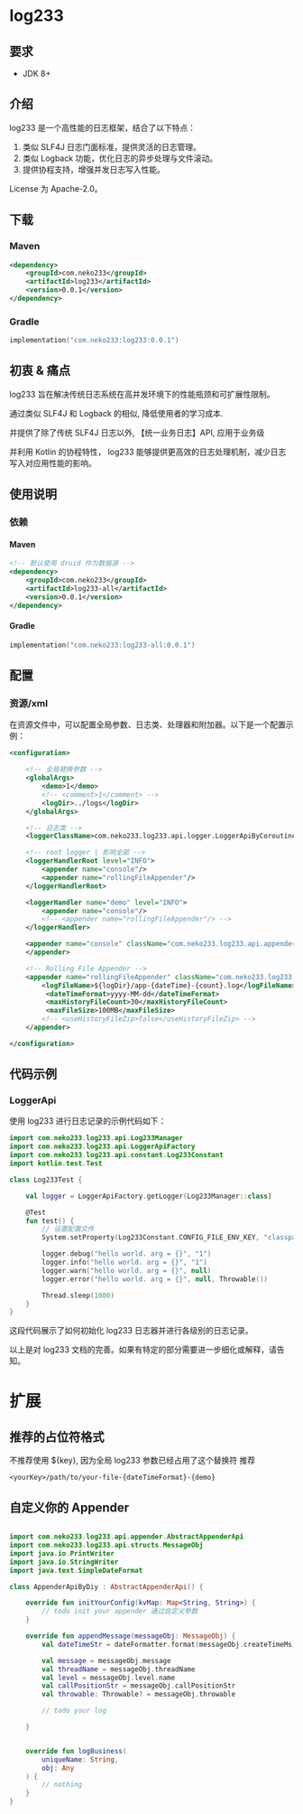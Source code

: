 # log233

## 要求

- JDK 8+

## 介绍

log233 是一个高性能的日志框架，结合了以下特点：

1. 类似 SLF4J 日志门面标准，提供灵活的日志管理。
2. 类似 Logback 功能，优化日志的异步处理与文件滚动。
3. 提供协程支持，增强并发日志写入性能。

License 为 Apache-2.0。

## 下载

### Maven

```xml
<dependency>
    <groupId>com.neko233</groupId>
    <artifactId>log233</artifactId>
    <version>0.0.1</version>
</dependency>
```

### Gradle

```kotlin
implementation("com.neko233:log233:0.0.1")
```

## 初衷 & 痛点

log233 旨在解决传统日志系统在高并发环境下的性能瓶颈和可扩展性限制。

通过类似 SLF4J 和 Logback 的相似, 降低使用者的学习成本.

并提供了除了传统 SLF4J 日志以外, 【统一业务日志】API, 应用于业务级

并利用 Kotlin 的协程特性， log233 能够提供更高效的日志处理机制，减少日志写入对应用性能的影响。

## 使用说明

### 依赖

#### Maven

```xml
<!-- 默认使用 druid 作为数据源 -->
<dependency>
    <groupId>com.neko233</groupId>
    <artifactId>log233-all</artifactId>
    <version>0.0.1</version>
</dependency>
```

#### Gradle

```kotlin
implementation("com.neko233:log233-all:0.0.1")
```

## 配置

### 资源/xml

在资源文件中，可以配置全局参数、日志类、处理器和附加器。以下是一个配置示例：

```xml
<configuration>

    <!-- 全局替换参数 -->
    <globalArgs>
        <demo>1</demo>
        <!-- <comment>1</comment> -->
        <logDir>../logs</logDir>
    </globalArgs>

    <!-- 日志类 -->
    <loggerClassName>com.neko233.log233.api.logger.LoggerApiByCoroutine</loggerClassName>

    <!-- root logger | 影响全部 -->
    <loggerHandlerRoot level="INFO">
        <appender name="console"/>
        <appender name="rollingFileAppender"/>
    </loggerHandlerRoot>

    <loggerHandler name="demo" level="INFO">
        <appender name="console"/>
        <!-- <appender name="rollingFileAppender"/> -->
    </loggerHandler>

    <appender name="console" className="com.neko233.log233.api.appender.imp.AppenderApiByConsole">
    </appender>

    <!-- Rolling File Appender -->
    <appender name="rollingFileAppender" className="com.neko233.log233.appender.impl.file.AppenderApiByRollingFile">
        <logFileName>${logDir}/app-{dateTime}-{count}.log</logFileName>
         <dateTimeFormat>yyyy-MM-dd</dateTimeFormat> 
         <maxHistoryFileCount>30</maxHistoryFileCount> 
         <maxFileSize>100MB</maxFileSize> 
        <!-- <useHistoryFileZip>false</useHistoryFileZip> -->
    </appender>

</configuration>
```

## 代码示例

### LoggerApi

使用 log233 进行日志记录的示例代码如下：

```kotlin
import com.neko233.log233.api.Log233Manager
import com.neko233.log233.api.LoggerApiFactory
import com.neko233.log233.api.constant.Log233Constant
import kotlin.test.Test

class Log233Test {

    val logger = LoggerApiFactory.getLogger(Log233Manager::class)

    @Test
    fun test() {
        // 设置配置文件
        System.setProperty(Log233Constant.CONFIG_FILE_ENV_KEY, "classpath:log233-default.xml");

        logger.debug("hello world. arg = {}", "1")
        logger.info("hello world. arg = {}", "1")
        logger.warn("hello world. arg = {}", null)
        logger.error("hello world. arg = {}", null, Throwable())

        Thread.sleep(1000)
    }
}
```

这段代码展示了如何初始化 log233 日志器并进行各级别的日志记录。

以上是对 log233 文档的完善。如果有特定的部分需要进一步细化或解释，请告知。

# 扩展
## 推荐的占位符格式
不推荐使用 ${key}, 因为全局 log233 参数已经占用了这个替换符
推荐
```text
<yourKey>/path/to/your-file-{dateTimeFormat}-{demo}
```

## 自定义你的 Appender

```kotlin

import com.neko233.log233.api.appender.AbstractAppenderApi
import com.neko233.log233.api.structs.MessageObj
import java.io.PrintWriter
import java.io.StringWriter
import java.text.SimpleDateFormat

class AppenderApiByDiy : AbstractAppenderApi() {

    override fun initYourConfig(kvMap: Map<String, String>) {
        // todo init your appender 通过自定义参数
    }

    override fun appendMessage(messageObj: MessageObj) {
        val dateTimeStr = dateFormatter.format(messageObj.createTimeMs)

        val message = messageObj.message
        val threadName = messageObj.threadName
        val level = messageObj.level.name
        val callPositionStr = messageObj.callPositionStr
        val throwable: Throwable? = messageObj.throwable

        // todo your log 

    }


    override fun logBusiness(
        uniqueName: String,
        obj: Any
    ) {
        // nothing
    }
}
```
